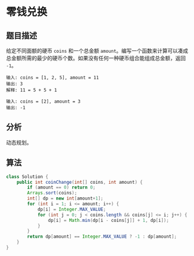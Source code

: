 # 零钱兑换

## 题目描述

给定不同面额的硬币 `coins` 和一个总金额 `amount`。编写一个函数来计算可以凑成总金额所需的最少的硬币个数。如果没有任何一种硬币组合能组成总金额，返回 `-1`。

```
输入: coins = [1, 2, 5], amount = 11
输出: 3 
解释: 11 = 5 + 5 + 1

输入: coins = [2], amount = 3
输出: -1
```

## 分析

动态规划。

## 算法

```java
class Solution {
    public int coinChange(int[] coins, int amount) {
        if (amount == 0) return 0;
        Arrays.sort(coins);
        int[] dp = new int[amount+1];
        for (int i = 1; i <= amount; i++) {
            dp[i] = Integer.MAX_VALUE;
            for (int j = 0; j < coins.length && coins[j] <= i; j++) {
                dp[i] = Math.min(dp[i - coins[j]] + 1, dp[i]);
            }
        }
        return dp[amount] == Integer.MAX_VALUE ? -1 : dp[amount];
    }
}
```